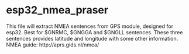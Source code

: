 # esp32_nmea_praser
<p>
  This file will extract NMEA sentences from GPS module, designed for esp32.
  Best for $GNRMC, $GNGGA and $GNGLL sentences. These three sentences provides latitude and longitude with some other information.</br>
  NMEA guide: http://aprs.gids.nl/nmea/
  </p>
